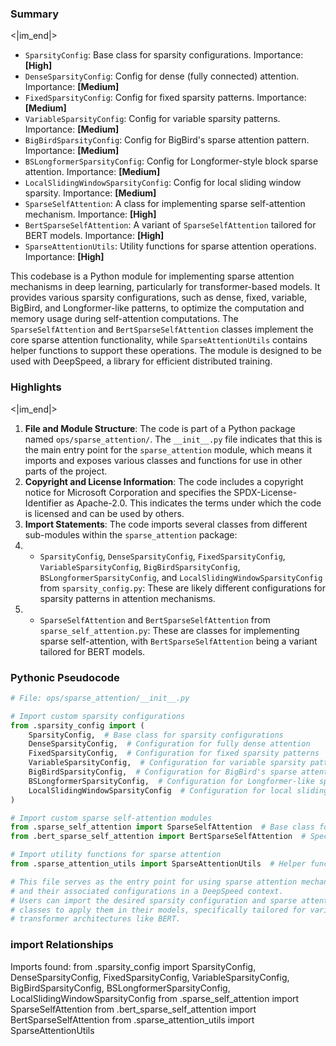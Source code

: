 

### Summary

<|im_end|>

* `SparsityConfig`: Base class for sparsity configurations. Importance: **[High]**
* `DenseSparsityConfig`: Config for dense (fully connected) attention. Importance: **[Medium]**
* `FixedSparsityConfig`: Config for fixed sparsity patterns. Importance: **[Medium]**
* `VariableSparsityConfig`: Config for variable sparsity patterns. Importance: **[Medium]**
* `BigBirdSparsityConfig`: Config for BigBird's sparse attention pattern. Importance: **[Medium]** 
* `BSLongformerSparsityConfig`: Config for Longformer-style block sparse attention. Importance: **[Medium]**
* `LocalSlidingWindowSparsityConfig`: Config for local sliding window sparsity. Importance: **[Medium]**
* `SparseSelfAttention`: A class for implementing sparse self-attention mechanism. Importance: **[High]**
* `BertSparseSelfAttention`: A variant of `SparseSelfAttention` tailored for BERT models. Importance: **[High]**
* `SparseAttentionUtils`: Utility functions for sparse attention operations. Importance: **[High]**

This codebase is a Python module for implementing sparse attention mechanisms in deep learning, particularly for transformer-based models. It provides various sparsity configurations, such as dense, fixed, variable, BigBird, and Longformer-like patterns, to optimize the computation and memory usage during self-attention computations. The `SparseSelfAttention` and `BertSparseSelfAttention` classes implement the core sparse attention functionality, while `SparseAttentionUtils` contains helper functions to support these operations. The module is designed to be used with DeepSpeed, a library for efficient distributed training.

### Highlights

<|im_end|>

1. **File and Module Structure**: The code is part of a Python package named `ops/sparse_attention/`. The `__init__.py` file indicates that this is the main entry point for the `sparse_attention` module, which means it imports and exposes various classes and functions for use in other parts of the project.
2. **Copyright and License Information**: The code includes a copyright notice for Microsoft Corporation and specifies the SPDX-License-Identifier as Apache-2.0. This indicates the terms under which the code is licensed and can be used by others.
3. **Import Statements**: The code imports several classes from different sub-modules within the `sparse_attention` package:
4.   * `SparsityConfig`, `DenseSparsityConfig`, `FixedSparsityConfig`, `VariableSparsityConfig`, `BigBirdSparsityConfig`, `BSLongformerSparsityConfig`, and `LocalSlidingWindowSparsityConfig` from `sparsity_config.py`: These are likely different configurations for sparsity patterns in attention mechanisms.
5.   * `SparseSelfAttention` and `BertSparseSelfAttention` from `sparse_self_attention.py`: These are classes for implementing sparse self-attention, with `BertSparseSelfAttention` being a variant tailored for BERT models.

### Pythonic Pseudocode

```python
# File: ops/sparse_attention/__init__.py

# Import custom sparsity configurations
from .sparsity_config import (
    SparsityConfig,  # Base class for sparsity configurations
    DenseSparsityConfig,  # Configuration for fully dense attention
    FixedSparsityConfig,  # Configuration for fixed sparsity patterns
    VariableSparsityConfig,  # Configuration for variable sparsity patterns
    BigBirdSparsityConfig,  # Configuration for BigBird's sparse attention
    BSLongformerSparsityConfig,  # Configuration for Longformer-like sparsity
    LocalSlidingWindowSparsityConfig  # Configuration for local sliding window sparsity
)

# Import custom sparse self-attention modules
from .sparse_self_attention import SparseSelfAttention  # Base class for sparse self-attention mechanisms
from .bert_sparse_self_attention import BertSparseSelfAttention  # Specialized sparse self-attention for BERT models

# Import utility functions for sparse attention
from .sparse_attention_utils import SparseAttentionUtils  # Helper functions for working with sparse attention

# This file serves as the entry point for using sparse attention mechanisms
# and their associated configurations in a DeepSpeed context.
# Users can import the desired sparsity configuration and sparse attention
# classes to apply them in their models, specifically tailored for various
# transformer architectures like BERT.
```


### import Relationships

Imports found:
from .sparsity_config import SparsityConfig, DenseSparsityConfig, FixedSparsityConfig, VariableSparsityConfig, BigBirdSparsityConfig, BSLongformerSparsityConfig, LocalSlidingWindowSparsityConfig
from .sparse_self_attention import SparseSelfAttention
from .bert_sparse_self_attention import BertSparseSelfAttention
from .sparse_attention_utils import SparseAttentionUtils
